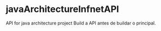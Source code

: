 # javaArchitectureInfnetAPI
API for java architecture project
Build a API antes de buildar o principal.
